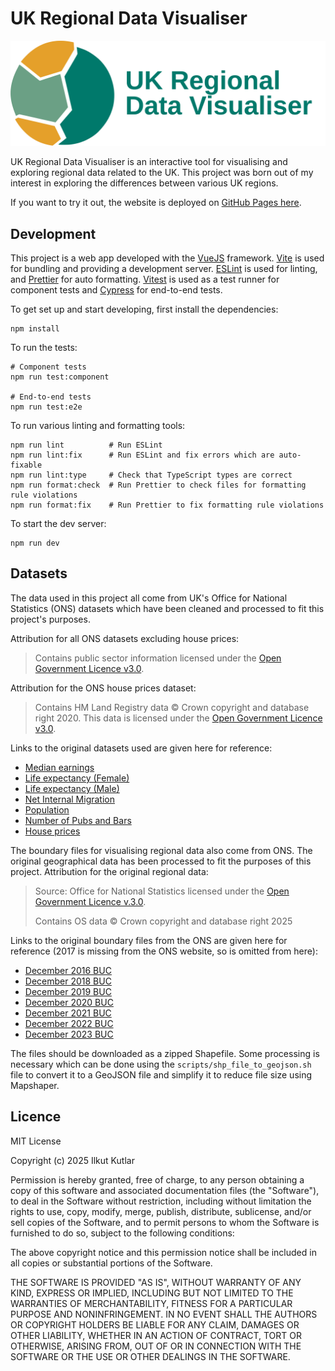 # UK Regional Data Visualiser

![Project logo with name](./logo_with_name.svg)

UK Regional Data Visualiser is an interactive tool for visualising and exploring regional data related to the UK. This project was born out of my interest in exploring the differences between various UK regions.

If you want to try it out, the website is deployed on [GitHub Pages here](https://ilkutkutlar.github.io/uk-regional-data-visualiser/).

## Development

This project is a web app developed with the [VueJS](https://vuejs.org/) framework. [Vite](https://vite.dev/) is used for bundling and providing a development server. [ESLint](https://eslint.org/) is used for linting, and [Prettier](https://prettier.io/) for auto formatting. [Vitest](https://vitest.dev/) is used as a test runner for component tests and [Cypress](https://www.cypress.io/) for end-to-end tests.

To get set up and start developing, first install the dependencies:

```shell
npm install
```

To run the tests:

```shell
# Component tests
npm run test:component

# End-to-end tests
npm run test:e2e
```

To run various linting and formatting tools:

```shell
npm run lint          # Run ESLint
npm run lint:fix      # Run ESLint and fix errors which are auto-fixable
npm run lint:type     # Check that TypeScript types are correct
npm run format:check  # Run Prettier to check files for formatting rule violations
npm run format:fix    # Run Prettier to fix formatting rule violations
```

To start the dev server:

```shell
npm run dev
```

## Datasets

The data used in this project all come from UK's Office for National Statistics (ONS) datasets which have been cleaned and processed to fit this project's purposes.

Attribution for all ONS datasets excluding house prices:

> Contains public sector information licensed under the [Open Government Licence v3.0](http://www.nationalarchives.gov.uk/doc/open-government-licence/version/3/).

Attribution for the ONS house prices dataset:

> Contains HM Land Registry data © Crown copyright and database right 2020. This data is licensed under the [Open Government Licence v3.0](http://www.nationalarchives.gov.uk/doc/open-government-licence/version/3/).

Links to the original datasets used are given here for reference:

- [Median earnings](https://www.ons.gov.uk/datasets/ashe-tables-7-and-8)
- [Life expectancy (Female)](https://www.ons.gov.uk/peoplepopulationandcommunity/healthandsocialcare/healthandlifeexpectancies/bulletins/lifeexpectancyforlocalareasoftheuk/between2001to2003and2018to2020)
- [Life expectancy (Male)](https://www.ons.gov.uk/peoplepopulationandcommunity/healthandsocialcare/healthandlifeexpectancies/bulletins/lifeexpectancyforlocalareasoftheuk/between2001to2003and2018to2020)
- [Net Internal Migration](https://www.gov.uk/government/statistical-data-sets/uk-house-price-index-data-downloads-january-2022)
- [Population](https://www.ons.gov.uk/datasets/mid-year-pop-est/editions/mid-2020-april-2021-geography/versions/1)
- [Number of Pubs and Bars](https://www.ons.gov.uk/businessindustryandtrade/business/activitysizeandlocation/datasets/publichousesandbarsbylocalauthority)
- [House prices](https://www.gov.uk/government/statistical-data-sets/uk-house-price-index-data-downloads-january-2022)

The boundary files for visualising regional data also come from ONS. The original geographical data has been processed to fit the purposes of this project. Attribution for the original regional data:

> Source: Office for National Statistics licensed under the [Open Government Licence v.3.0](http://www.nationalarchives.gov.uk/doc/open-government-licence/version/3/).
>
> Contains OS data © Crown copyright and database right 2025

Links to the original boundary files from the ONS are given here for reference (2017 is missing from the ONS website, so is omitted from here):

- [December 2016 BUC](https://geoportal.statistics.gov.uk/datasets/ons::local-authority-districts-december-2016-boundaries-uk-buc/about)
- [December 2018 BUC](https://geoportal.statistics.gov.uk/datasets/ons::local-authority-districts-december-2018-boundaries-uk-buc-1/about)
- [December 2019 BUC](https://geoportal.statistics.gov.uk/datasets/ons::local-authority-districts-december-2019-boundaries-uk-buc-1/about)
- [December 2020 BUC](https://geoportal.statistics.gov.uk/datasets/ons::local-authority-districts-december-2020-boundaries-uk-buc/about)
- [December 2021 BUC](https://geoportal.statistics.gov.uk/datasets/ons::local-authority-districts-december-2021-boundaries-uk-buc-2/about)
- [December 2022 BUC](https://geoportal.statistics.gov.uk/datasets/ons::local-authority-districts-december-2022-boundaries-uk-buc-2/about)
- [December 2023 BUC](https://geoportal.statistics.gov.uk/datasets/ons::local-authority-districts-december-2023-boundaries-uk-buc-2/about)

The files should be downloaded as a zipped Shapefile. Some processing is necessary which can be done using the `scripts/shp_file_to_geojson.sh` file to convert it to a GeoJSON file and simplify it to reduce file size using Mapshaper.

## Licence

MIT License

Copyright (c) 2025 Ilkut Kutlar

Permission is hereby granted, free of charge, to any person obtaining a copy
of this software and associated documentation files (the "Software"), to deal
in the Software without restriction, including without limitation the rights
to use, copy, modify, merge, publish, distribute, sublicense, and/or sell
copies of the Software, and to permit persons to whom the Software is
furnished to do so, subject to the following conditions:

The above copyright notice and this permission notice shall be included in all
copies or substantial portions of the Software.

THE SOFTWARE IS PROVIDED "AS IS", WITHOUT WARRANTY OF ANY KIND, EXPRESS OR
IMPLIED, INCLUDING BUT NOT LIMITED TO THE WARRANTIES OF MERCHANTABILITY,
FITNESS FOR A PARTICULAR PURPOSE AND NONINFRINGEMENT. IN NO EVENT SHALL THE
AUTHORS OR COPYRIGHT HOLDERS BE LIABLE FOR ANY CLAIM, DAMAGES OR OTHER
LIABILITY, WHETHER IN AN ACTION OF CONTRACT, TORT OR OTHERWISE, ARISING FROM,
OUT OF OR IN CONNECTION WITH THE SOFTWARE OR THE USE OR OTHER DEALINGS IN THE
SOFTWARE.
